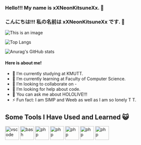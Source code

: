 ### Hello!!! My name is xXNeonKitsuneXx. 👋
### こんにちは!!! 私の名前は xXNeonKitsuneXx です. 👋
![This is an image](https://i.pinimg.com/originals/d9/31/ed/d931ed452892ff82b978d225c10cf628.gif)

![Top Langs](https://github-readme-stats.vercel.app/api/top-langs/?username=xXNeonKitsuneXx)

![Anurag's GitHub stats](https://github-readme-stats.vercel.app/api?username=xXNeonKitsuneXx)<br>

#### Here is about me!
- 🔭 I’m currently studying at KMUTT.
- 🌱 I’m currently learning at Faculty of Computer Science.
- 👯 I’m looking to collaborate on -
- 🤔 I’m looking for help about code.
- 💬 You can ask me about HOLOLIVE!!!
- ⚡ Fun fact: I am SIMP and Weeb as well as I am so lonely T T.

## Some Tools I Have Used and Learned 😺

<p align="left">
<img src="https://cdn.jsdelivr.net/gh/devicons/devicon/icons/vscode/vscode-original.svg" alt="vscode" width="45" height="45"/>
<img src="https://user-images.githubusercontent.com/117361006/210522816-778ca9e5-d7f0-4da0-b403-a25fb50b1acf.png" alt="bash" width="45" height="45"/>
<img src="https://user-images.githubusercontent.com/117361006/210522481-c40e0ec0-9295-40ee-b973-90ae58ac13ed.png" alt="php" width="45" height="45"/>
<img src="https://user-images.githubusercontent.com/117361006/210524375-98503965-b439-449e-a70b-59c8f900889d.png" alt="php" width="45" height="45"/>
<img src="https://user-images.githubusercontent.com/117361006/210523772-1dc6ffc1-bfad-47ee-ab65-c4b9105851f1.png" alt="php" width="45" height="45"/>
<img src="https://user-images.githubusercontent.com/117361006/210523868-c41091f3-15a0-4e30-b29b-342cdb72ad7c.png" alt="php" width="45" height="45"/>
<img src="https://user-images.githubusercontent.com/117361006/210523988-e9630ef1-4db9-4680-8b25-38a28a9d36de.png" alt="php" width="45" height="45"/>
</p>


<!--
**xXNeonKitsuneXx/xXNeonKitsuneXx** is a ✨ _special_ ✨ repository because its `README.md` (this file) appears on your GitHub profile.

Here are some ideas to get you started:

- 🔭 I’m currently working on ...
- 🌱 I’m currently learning ...
- 👯 I’m looking to collaborate on ...
- 🤔 I’m looking for help with ...
- 💬 Ask me about ...
- 📫 How to reach me: ...
- 😄 Pronouns: ...
- ⚡ Fun fact: ...
-->
